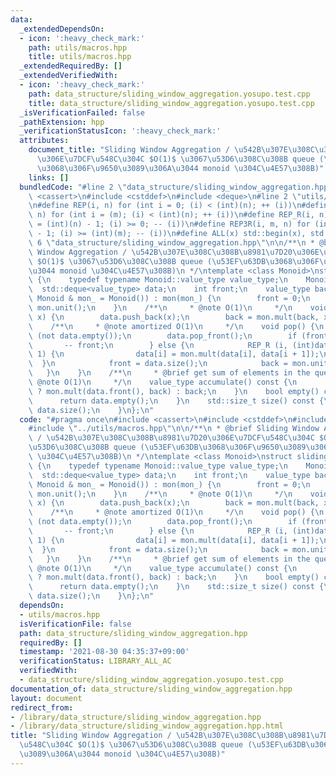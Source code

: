 ```yaml
---
data:
  _extendedDependsOn:
  - icon: ':heavy_check_mark:'
    path: utils/macros.hpp
    title: utils/macros.hpp
  _extendedRequiredBy: []
  _extendedVerifiedWith:
  - icon: ':heavy_check_mark:'
    path: data_structure/sliding_window_aggregation.yosupo.test.cpp
    title: data_structure/sliding_window_aggregation.yosupo.test.cpp
  _isVerificationFailed: false
  _pathExtension: hpp
  _verificationStatusIcon: ':heavy_check_mark:'
  attributes:
    document_title: "Sliding Window Aggregation / \u542B\u307E\u308C\u308B\u8981\u7D20\
      \u306E\u7DCF\u548C\u304C $O(1)$ \u3067\u53D6\u308C\u308B queue (\u53EF\u63DB\
      \u3068\u306F\u9650\u3089\u306A\u3044 monoid \u304C\u4E57\u308B)"
    links: []
  bundledCode: "#line 2 \"data_structure/sliding_window_aggregation.hpp\"\n#include\
    \ <cassert>\n#include <cstddef>\n#include <deque>\n#line 2 \"utils/macros.hpp\"\
    \n#define REP(i, n) for (int i = 0; (i) < (int)(n); ++ (i))\n#define REP3(i, m,\
    \ n) for (int i = (m); (i) < (int)(n); ++ (i))\n#define REP_R(i, n) for (int i\
    \ = (int)(n) - 1; (i) >= 0; -- (i))\n#define REP3R(i, m, n) for (int i = (int)(n)\
    \ - 1; (i) >= (int)(m); -- (i))\n#define ALL(x) std::begin(x), std::end(x)\n#line\
    \ 6 \"data_structure/sliding_window_aggregation.hpp\"\n\n/**\n * @brief Sliding\
    \ Window Aggregation / \u542B\u307E\u308C\u308B\u8981\u7D20\u306E\u7DCF\u548C\u304C\
    \ $O(1)$ \u3067\u53D6\u308C\u308B queue (\u53EF\u63DB\u3068\u306F\u9650\u3089\u306A\
    \u3044 monoid \u304C\u4E57\u308B)\n */\ntemplate <class Monoid>\nstruct sliding_window_aggregation\
    \ {\n    typedef typename Monoid::value_type value_type;\n    Monoid mon;\n  \
    \  std::deque<value_type> data;\n    int front;\n    value_type back;\n    sliding_window_aggregation(const\
    \ Monoid & mon_ = Monoid()) : mon(mon_) {\n        front = 0;\n        back =\
    \ mon.unit();\n    }\n    /**\n     * @note O(1)\n     */\n    void push(value_type\
    \ x) {\n        data.push_back(x);\n        back = mon.mult(back, x);\n    }\n\
    \    /**\n     * @note amortized O(1)\n     */\n    void pop() {\n        assert\
    \ (not data.empty());\n        data.pop_front();\n        if (front) {\n     \
    \       -- front;\n        } else {\n            REP_R (i, (int)data.size() -\
    \ 1) {\n                data[i] = mon.mult(data[i], data[i + 1]);\n          \
    \  }\n            front = data.size();\n            back = mon.unit();\n     \
    \   }\n    }\n    /**\n     * @brief get sum of elements in the queue\n     *\
    \ @note O(1)\n     */\n    value_type accumulate() const {\n        return front\
    \ ? mon.mult(data.front(), back) : back;\n    }\n    bool empty() const {\n  \
    \      return data.empty();\n    }\n    std::size_t size() const {\n        return\
    \ data.size();\n    }\n};\n"
  code: "#pragma once\n#include <cassert>\n#include <cstddef>\n#include <deque>\n\
    #include \"../utils/macros.hpp\"\n\n/**\n * @brief Sliding Window Aggregation\
    \ / \u542B\u307E\u308C\u308B\u8981\u7D20\u306E\u7DCF\u548C\u304C $O(1)$ \u3067\
    \u53D6\u308C\u308B queue (\u53EF\u63DB\u3068\u306F\u9650\u3089\u306A\u3044 monoid\
    \ \u304C\u4E57\u308B)\n */\ntemplate <class Monoid>\nstruct sliding_window_aggregation\
    \ {\n    typedef typename Monoid::value_type value_type;\n    Monoid mon;\n  \
    \  std::deque<value_type> data;\n    int front;\n    value_type back;\n    sliding_window_aggregation(const\
    \ Monoid & mon_ = Monoid()) : mon(mon_) {\n        front = 0;\n        back =\
    \ mon.unit();\n    }\n    /**\n     * @note O(1)\n     */\n    void push(value_type\
    \ x) {\n        data.push_back(x);\n        back = mon.mult(back, x);\n    }\n\
    \    /**\n     * @note amortized O(1)\n     */\n    void pop() {\n        assert\
    \ (not data.empty());\n        data.pop_front();\n        if (front) {\n     \
    \       -- front;\n        } else {\n            REP_R (i, (int)data.size() -\
    \ 1) {\n                data[i] = mon.mult(data[i], data[i + 1]);\n          \
    \  }\n            front = data.size();\n            back = mon.unit();\n     \
    \   }\n    }\n    /**\n     * @brief get sum of elements in the queue\n     *\
    \ @note O(1)\n     */\n    value_type accumulate() const {\n        return front\
    \ ? mon.mult(data.front(), back) : back;\n    }\n    bool empty() const {\n  \
    \      return data.empty();\n    }\n    std::size_t size() const {\n        return\
    \ data.size();\n    }\n};\n"
  dependsOn:
  - utils/macros.hpp
  isVerificationFile: false
  path: data_structure/sliding_window_aggregation.hpp
  requiredBy: []
  timestamp: '2021-08-30 04:35:37+09:00'
  verificationStatus: LIBRARY_ALL_AC
  verifiedWith:
  - data_structure/sliding_window_aggregation.yosupo.test.cpp
documentation_of: data_structure/sliding_window_aggregation.hpp
layout: document
redirect_from:
- /library/data_structure/sliding_window_aggregation.hpp
- /library/data_structure/sliding_window_aggregation.hpp.html
title: "Sliding Window Aggregation / \u542B\u307E\u308C\u308B\u8981\u7D20\u306E\u7DCF\
  \u548C\u304C $O(1)$ \u3067\u53D6\u308C\u308B queue (\u53EF\u63DB\u3068\u306F\u9650\
  \u3089\u306A\u3044 monoid \u304C\u4E57\u308B)"
---
```

